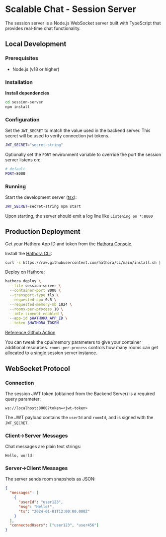 # Scalable Chat - Session Server

The session server is a Node.js WebSocket server built with TypeScript that provides real-time chat functionality.

## Local Development

### Prerequisites

- Node.js (v18 or higher)

### Installation

**Install dependencies**

```bash
cd session-server
npm install
```

### Configuration

Set the `JWT_SECRET` to match the value used in the backend server. This secret will be used to verify connection jwt tokens.

```bash
JWT_SECRET="secret-string"
```

Optionally set the `PORT` environment variable to override the port the session server listens on:

```bash
# default
PORT=8000
```

### Running

Start the development server ([tsx](https://tsx.is/)):

```bash
JWT_SECRET=secret-string npm start
```

Upon starting, the server should emit a log line like `Listening on *:8000`

## Production Deployment

Get your Hathora App ID and token from the [Hathora Console](https://console.hathora.dev/).

Install the [Hathora CLI](https://hathora.dev/docs/hathora-cli):

```bash
curl -s https://raw.githubusercontent.com/hathora/ci/main/install.sh | sh
```

Deploy on Hathora:

```bash
hathora deploy \
  --file session-server \
  --container-port 8000 \
  --transport-type tls \
  --requested-cpu 0.5 \
  --requested-memory-mb 1024 \
  --rooms-per-process 10 \
  --idle-timeout-enabled \
  --app-id $HATHORA_APP_ID \
  --token $HATHORA_TOKEN
```

[Reference Github Action](../.github/workflows/session-server-deploy.yml)

You can tweak the cpu/memory parameters to give your container additional resources. `rooms-per-process` controls how many rooms can get allocated to a single session server instance.

## WebSocket Protocol

### Connection

The session JWT token (obtained from the Backend Server) is a required query parameter:

```
ws://localhost:8000?token=<jwt-token>
```

The JWT payload contains the `userId` and `roomId`, and is signed with the `JWT_SECRET`.

### Client->Server Messages

Chat messages are plain text strings:

```
Hello, world!
```

### Server->Client Messages

The server sends room snapshots as JSON:

```json
{
  "messages": [
    {
      "userId": "user123",
      "msg": "Hello!",
      "ts": "2024-01-01T12:00:00.000Z"
    }
  ],
  "connectedUsers": ["user123", "user456"]
}
```
